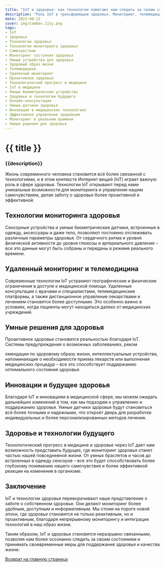 ```yaml
---
title: "IoT и здоровье: как технологии помогают нам следить за своим самочувствием"
description: "Роль IoT в трансформации здоровья. Мониторинг, телемедицина и будущее здравоохранения через технологии."
date: 2023-08-12
cover: img/ComDev.11ty.png
tags:
- IoT
- Здоровье
- Технологии здоровья
- Технологии мониторинга здоровья
- Самочувствие
- Мониторинг состояния здоровья
- Умные устройства для здоровья
- Здоровый образ жизни
- Телемедицина
- Удаленный мониторинг
- Проактивное здоровье
- Технологический прогресс в медицине
- IoT в медицине
- Умные биометрические устройства
- Здоровье и технологии будущего
- Онлайн-консультации
- Умные датчики здоровья
- Инновации в медицинских технологиях
- Эффективное управление здоровьем
- Мониторинг в реальном времени
- Умные решения для здоровья
---
```

# {{ title }}
### {{description}}

Жизнь современного человека становится всё более связанной с технологиями, и в этом контексте Интернет вещей (IoT) играет важную роль в сфере здоровья. Технологии IoT открывают перед нами уникальные возможности для мониторинга и управления нашим самочувствием, делая заботу о здоровье более проактивной и эффективной.

## Технологии мониторинга здоровья

Сенсорные устройства и умные биометрические датчики, встроенные в одежду, аксессуары и даже тело, позволяют постоянно отслеживать различные параметры здоровья. От сердечного ритма и уровня физической активности до уровня глюкозы и артериального давления – все это данные могут быть собраны и переданы в режиме реального времени.

## Удаленный мониторинг и телемедицина

Современные технологии IoT устраняют географические и физические ограничения в доступе к медицинской помощи. Удаленные консультации с врачами и специалистами, телемедицинские платформы, а также дистанционное управление лекарствами и лечением становятся более доступными. Это особенно важно в условиях, когда пациенты могут находиться далеко от медицинских учреждений.

## Умные решения для здоровья

Проактивное здоровье становится реальностью благодаря IoT. Системы предупреждения о возможных заболеваниях, реком

омендации по здоровому образу жизни, интеллектуальные устройства, напоминающие о необходимости приема лекарств или выполнения медицинских процедур – все это способствует поддержанию оптимального состояния здоровья.

## Инновации и будущее здоровья

Благодаря IoT и инновациям в медицинской сфере, мы можем ожидать дальнейших изменений в том, как мы подходим к управлению и поддержанию здоровья. Умные датчики здоровья будут становиться всё более точными и надежными, что откроет дверь для разработки индивидуальных и более персонализированных методов лечения.

## Здоровье и технологии будущего

Технологический прогресс в медицине и здоровье через IoT дает нам возможность представить будущее, где мониторинг здоровья станет частью нашей повседневной жизни. От умных браслетов и часов до встроенных в одежду сенсоров – все это будет способствовать более глубокому пониманию нашего самочувствия и более эффективной реакции на изменения в организме.

## Заключение

IoT и технологии здоровья переворачивают наше представление о заботе о собственном здоровье. Они делают мониторинг более удобным, доступным и информативным. Мы стоим на пороге новой эпохи, где здоровье становится не только реактивным, но и проактивным, благодаря непрерывному мониторингу и интеграции технологий в наш образ жизни.

Таким образом, IoT и здоровье становятся неразрывно связанными, позволяя нам более осознанно следить за своим состоянием и принимать своевременные меры для поддержания здоровья и качества жизни.

[Возврат на главную страницу](/)